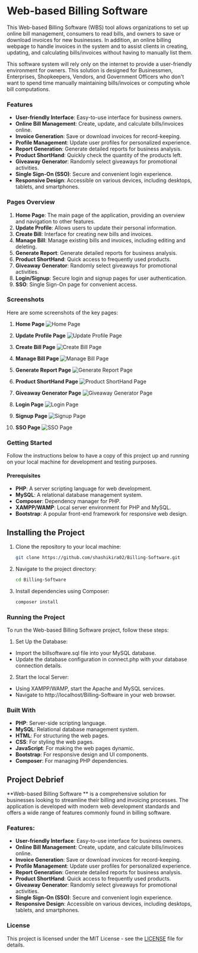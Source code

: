 # Web-based Billing Software

This Web-based Billing Software (WBS) tool allows organizations to set up online bill management, consumers to read bills, and owners to save or download invoices for new businesses. In addition, an online billing webpage to handle invoices in the system and to assist clients in creating, updating, and calculating bills/invoices without having to manually list them.

This software system will rely only on the internet to provide a user-friendly environment for  owners. This solution is designed for Businessmen, Enterprises, Shopkeepers, Vendors, and Government Officers who don't want to spend time manually maintaining bills/invoices or computing whole bill computations.

### Features

- **User-friendly Interface**: Easy-to-use interface for business owners.
- **Online Bill Management**: Create, update, and calculate bills/invoices online.
- **Invoice Generation**: Save or download invoices for record-keeping.
- **Profile Management**: Update user profiles for personalized experience.
- **Report Generation**: Generate detailed reports for business analysis.
- **Product ShortHand**: Quickly check the quantity of the products left.
- **Giveaway Generator**: Randomly select giveaways for promotional activities.
- **Single Sign-On (SSO)**: Secure and convenient login experience.
- **Responsive Design**: Accessible on various devices, including desktops, tablets, and smartphones.

### Pages Overview

1. **Home Page**: The main page of the application, providing an overview and navigation to other features.
2. **Update Profile**: Allows users to update their personal information.
3. **Create Bill**: Interface for creating new bills and invoices.
4. **Manage Bill**: Manage existing bills and invoices, including editing and deleting.
5. **Generate Report**: Generate detailed reports for business analysis.
6. **Product ShortHand**: Quick access to frequently used products.
7. **Giveaway Generator**: Randomly select giveaways for promotional activities.
8. **Login/Signup**: Secure login and signup pages for user authentication.
9. **SSO**: Single Sign-On page for convenient access.

### Screenshots

Here are some screenshots of the key pages:

1. **Home Page**
   ![Home Page](./images/home.png)

2. **Update Profile Page**
   ![Update Profile Page](./images/update_profile.png)

3. **Create Bill Page**
   ![Create Bill Page](./images/Creating_Bill.png)
   
5. **Manage Bill Page**
   ![Manage Bill Page](./images/Managing_Bills.png)

6. **Generate Report Page**
   ![Generate Report Page](./images/Report_Generator.png)

7. **Product ShortHand Page**
   ![Product ShortHand Page](./images/Products_Shorthand.png)

8. **Giveaway Generator Page**
   ![Giveaway Generator Page](./images/Giveaway_Generator.png)

9. **Login Page**
   ![Login Page](./images/login.png)

10. **Signup Page**
   ![Signup Page](./images/signup.png)

11. **SSO Page**
    ![SSO Page](./images/Single_Sign_On.png)

### Getting Started

Follow the instructions below to have a copy of this project up and running on your local machine for development and testing purposes.

#### Prerequisites

- **PHP**: A server scripting language for web development.
- **MySQL**: A relational database management system.
- **Composer**: Dependency manager for PHP.
- **XAMPP/WAMP**: Local server environment for PHP and MySQL.
- **Bootstrap**: A popular front-end framework for responsive web design.

## Installing the Project

1. Clone the repository to your local machine:
   ```bash
   git clone https://github.com/shashikira02/Billing-Software.git
2. Navigate to the project directory:
   ```bash
   cd Billing-Software
3. Install dependencies using Composer:
   ```bash
   composer install
### Running the Project

To run the Web-based Billing Software project, follow these steps:

1. Set Up the Database:
- Import the billsoftware.sql file into your MySQL database.
- Update the database configuration in connect.php with your database connection details.
2. Start the local Server:
- Using XAMPP/WAMP, start the Apache and MySQL services.
- Navigate to http://localhost/Billing-Software in your web browser.

### Built With
- **PHP**: Server-side scripting language.
- **MySQL**: Relational database management system.
- **HTML**: For structuring the web pages.
- **CSS**: For styling the web pages.
- **JavaScript**: For making the web pages dynamic.
- **Bootstrap**: For responsive design and UI components.
- **Composer**: For managing PHP dependencies.

## Project Debrief
**Web-based Billing Software ** is a comprehensive solution for businesses looking to streamline their billing and invoicing processes. The application is developed with modern web development standards and offers a wide range of features commonly found in billing software.

### Features:
- **User-friendly Interface**: Easy-to-use interface for business owners.
- **Online Bill Management**: Create, update, and calculate bills/invoices online.
- **Invoice Generation**: Save or download invoices for record-keeping.
- **Profile Management**: Update user profiles for personalized experience.
- **Report Generation**: Generate detailed reports for business analysis.
- **Product ShortHand**: Quick access to frequently used products.
- **Giveaway Generator**: Randomly select giveaways for promotional activities.
- **Single Sign-On (SSO)**: Secure and convenient login experience.
- **Responsive Design**: Accessible on various devices, including desktops, tablets, and smartphones.

### License
This project is licensed under the MIT License - see the [LICENSE](./LICENSE) file for details.

